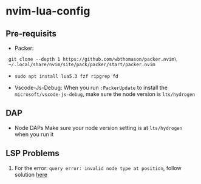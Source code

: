 # nvim-lua-config

## Pre-requisits
- Packer:
```
 git clone --depth 1 https://github.com/wbthomason/packer.nvim\
 ~/.local/share/nvim/site/pack/packer/start/packer.nvim
```

- `sudo apt install lua5.3 fzf ripgrep fd`

- Vscode-Js-Debug:
When you run `:PackerUpdate` to install the `microsoft/vscode-js-debug`, make sure the node version is `lts/hydrogen`

## DAP
- Node DAPs
Make sure your node version setting is at `lts/hydrogen` when you run it

## LSP Problems
1. For the error: `query error: invalid node type at position`, follow solution [here](https://github.com/nvim-treesitter/nvim-treesitter#i-get-query-error-invalid-node-type-at-position)
